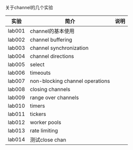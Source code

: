 关于channel的几个实验

|实验|简介|说明|
|---|---|---|
|lab001|channel的基本使用|
|lab002|channel buffering|
|lab003|channel synchronization|
|lab004|channel directions|
|lab005|select|
|lab006|timeouts|
|lab007|non-blocking channel operations|
|lab008|closing channels|
|lab009|range over channels|
|lab010|timers|
|lab011|tickers|
|lab012|worker pools|
|lab013|rate limiting|
|lab014|测试close chan|